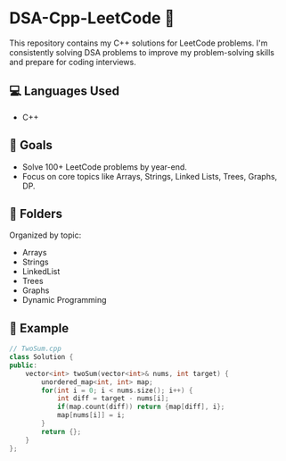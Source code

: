 # DSA-Cpp-LeetCode 🧠

This repository contains my C++ solutions for LeetCode problems. I'm consistently solving DSA problems to improve my problem-solving skills and prepare for coding interviews.

## 💻 Languages Used
- C++

## 🚀 Goals
- Solve 100+ LeetCode problems by year-end.
- Focus on core topics like Arrays, Strings, Linked Lists, Trees, Graphs, DP.

## 📁 Folders
Organized by topic:
- Arrays
- Strings
- LinkedList
- Trees
- Graphs
- Dynamic Programming

## 🌱 Example
```cpp
// TwoSum.cpp
class Solution {
public:
    vector<int> twoSum(vector<int>& nums, int target) {
        unordered_map<int, int> map;
        for(int i = 0; i < nums.size(); i++) {
            int diff = target - nums[i];
            if(map.count(diff)) return {map[diff], i};
            map[nums[i]] = i;
        }
        return {};
    }
};
